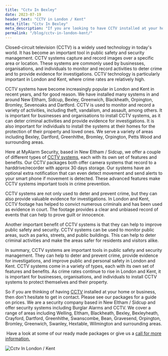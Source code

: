 ```yaml
---
title: "Cctv In Bexley"
date: 2023-07-19
header_text: "CCTV in London / Kent"
meta_title: "Cctv In Bexley"
meta_description: "If you are looking to have CCTV installed at your home or business, contact us for more information, 020 8302 4065. CCTV in New Eltham, Orpington, Bromley."
permalink: "/blog/cctv-in-london-kent/"
---
```


Closed-circuit television (CCTV) is a widely used technology in today\'s world. It has become an important tool in public safety and security management. CCTV systems capture and record images over a specific area or location. These systems are commonly used by businesses, organisations, and individuals to monitor and record activities to deter crime and to provide evidence for investigations. CCTV technology is particularly important in London and Kent, where crime rates are relatively high.

CCTV systems have become increasingly popular in London and Kent in recent years, and for good reason. We have installed many systems in and around New Eltham, Sidcup, Bexley, Greenwich, Blackheath, Orpington, Bromley, Sevenoaks and Dartford. CCTV is used to monitor and record a variety of activities, including theft, vandalism, and assault, among others. It is important for businesses and organisations to install CCTV systems, as it can deter criminal activities and provide evidence for investigations. It is also important for individuals to install the systems at their homes for the protection of their property and loved ones. We serve a variety of areas including Bexley, Dartford, Greenhithe, Bromley, Orpington, Petts Wood and surrounding areas.

Here at MyAlarm Security, based in New Eltham / Sidcup, we offer a couple of different types of [CCTV systems](/categories/cctv/), each with its own set of features and benefits. Our CCTV packages both offer camera systems that record to a harddrive/recorder with approx 30 days storage. Our systems have an optional extra notification that can even detect movement and send alerts to your smart phone if movement is detected. These advanced features make CCTV systems important tools in crime prevention.

CCTV systems are not only used to deter and prevent crime, but they can also provide valuable evidence for investigations. In London and Kent, CCTV footage has helped to convict numerous criminals and has been used as evidence in court. The footage provides a clear and unbiased record of events that can help to prove guilt or innocence.

Another important benefit of CCTV systems is that they can help to improve public safety and security. CCTV systems can be used to monitor public areas, such as parks, streets, and public buildings. This can help to deter criminal activities and make the areas safer for residents and visitors alike.

In summary, CCTV systems are important tools in public safety and security management. They can help to deter and prevent crime, provide evidence for investigations, and improve public and personal safety in London and Kent. CCTV systems come in a variety of types, each with its own set of features and benefits. As crime rates continue to rise in London and Kent, it is important for businesses, organisations, and individuals to install CCTV systems to protect themselves and their property.

So if you are thinking of having [CCTV](/categories/cctv/) installed at your home or business, then don\'t hesitate to get in contact. Please see our packages for a guide on prices. We are a security company based in New Eltham / Sidcup and offer security systems including Burglar Alarms and CCTV. We cover a range of areas including Welling, Eltham, Blackheath, Bexley, Bexleyheath, Crayford, Dartford, Greenhithe, Swanscombe, Bean, Gravesend, Orpington, Bromley, Greenwich, Swanley, Hextable, Wilmington and surrounding areas.

 Have a look at some of our ready made packages or give us a [call for more information.](/contact/)

![Cctv In London / Kent](https://res.cloudinary.com/kbs/image/upload/lawurn0b8li9fnsv2eki.png)